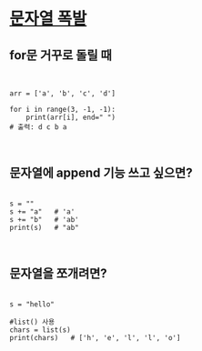 [문자열 폭발](https://www.acmicpc.net/problem/9935)
========

for문 거꾸로 돌릴 때
-------
<pre>
  <code>
    
arr = ['a', 'b', 'c', 'd']

for i in range(3, -1, -1):  
    print(arr[i], end=" ")
# 출력: d c b a    
    
  </code>
</pre>

문자열에 append 기능 쓰고 싶으면?
-------
<pre>
  <code>
s = ""
s += "a"   # 'a'
s += "b"   # 'ab'
print(s)   # "ab"

  </code>
</pre>

문자열을 쪼개려면?
-----
<pre>
  <code>
s = "hello"

#list() 사용
chars = list(s)
print(chars)   # ['h', 'e', 'l', 'l', 'o']
  </code>
</pre>






















